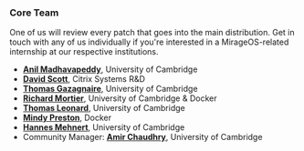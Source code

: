 ### Core Team

One of us will review every patch that goes into the main distribution.  Get in
touch with any of us individually if you're interested in a MirageOS-related internship
at our respective institutions.

* **[Anil Madhavapeddy](http://anil.recoil.org)**, University of Cambridge
* **[David Scott](http://dave.recoil.org)**, Citrix Systems R&D
* **[Thomas Gazagnaire](http://thomas.gazagnaire.org)**, University of Cambridge
* **[Richard Mortier](http://mort.io/)**, University of Cambridge & Docker
* **[Thomas Leonard](http://roscidus.com/blog/)**, University of Cambridge
* **[Mindy Preston](http://www.somerandomidiot.com)**, Docker
* **[Hannes Mehnert](https://hannes.nqsb.io)**, University of Cambridge
* Community Manager: **[Amir Chaudhry](http://amirchaudhry.com/)**, University of Cambridge

